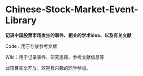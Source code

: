 # Chinese-Stock-Market-Event-Library
**记录中国股票市场发生的事件、相关的学术idea、以及有关文献**

Code：用于存放参考文献

Wiki：用于记录事件、研究思路、参考文献信息等

此项目完全开放，欢迎有兴趣的同学参加。
